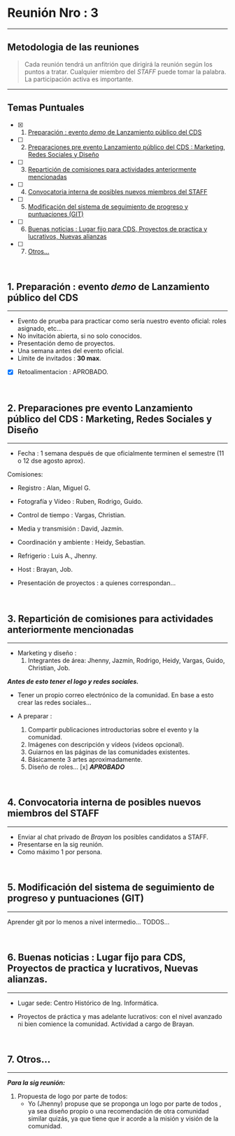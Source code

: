 # Reunión Nro : 3

---

## Metodologia de las reuniones

> Cada reunión tendrá un anfitrión que dirigirá la reunión según los puntos a tratar. Cualquier miembro del _STAFF_ puede tomar la palabra. La participación activa es importante.

---

## Temas Puntuales

- [x] 1. [Preparación : evento _demo_ de Lanzamiento público del CDS](#1-preparación--evento-demo-de-lanzamiento-público-del-cds)
- [ ] 2. [Preparaciones pre evento Lanzamiento público del CDS : Marketing, Redes Sociales y Diseño](#2-preparaciones-pre-evento-lanzamiento-público-del-cds--marketing-redes-sociales-y-diseño)
- [ ] 3. [Repartición de comisiones para actividades anteriormente mencionadas](#3-repartición-de-comisiones-para-actividades-anteriormente-mencionadas)
- [ ] 4. [Convocatoria interna de posibles nuevos miembros del STAFF](#4-convocatoria-interna-de-posibles-nuevos-miembros-del-staff)
- [ ] 5. [Modificación del sistema de seguimiento de progreso y puntuaciones (GIT)](#5-modificación-del-sistema-de-seguimiento-de-progreso-y-puntuaciones-git)
- [ ] 6. [Buenas noticias : Lugar fijo para CDS, Proyectos de practica y lucrativos, Nuevas alianzas](#6-buenas-noticias--lugar-fijo-para-cds-proyectos-de-practica-y-lucrativos-nuevas-alianzas)
- [ ] 7. [Otros…](#7-otros)

<br>

## 1. Preparación : evento _demo_ de Lanzamiento público del CDS

---

- Evento de prueba para practicar como sería nuestro evento oficial: roles asignado, etc...
- No invitación abierta, si no solo conocidos.
- Presentación demo de proyectos.
- Una semana antes del evento oficial.
- Límite de invitados : **30 max**.

* [x] Retoalimentacion : APROBADO.

<br>

## 2. Preparaciones pre evento Lanzamiento público del CDS : Marketing, Redes Sociales y Diseño

---

- Fecha : 1 semana después de que oficialmente terminen el semestre (11 o 12 dse agosto aprox).

Comisiones:

- Registro : Alan, Miguel G.
- Fotografía y Vídeo : Ruben, Rodrigo, Guido.
- Control de tiempo : Vargas, Christian.
- Media y transmisión : David, Jazmín.
- Coordinación y ambiente : Heidy, Sebastian.
- Refrigerio : Luis A., Jhenny.
- Host : Brayan, Job.

- Presentación de proyectos : a quienes correspondan...

<br>

## 3. Repartición de comisiones para actividades anteriormente mencionadas

---

- Marketing y diseño :
  1. Integrantes de área: Jhenny, Jazmín, Rodrigo, Heidy, Vargas, Guido, Christian, Job.

**_Antes de esto tener el logo y redes sociales._**

- Tener un propio correo electrónico de la comunidad. En base a esto crear las redes sociales...

* A preparar :

  1. Compartir publicaciones introductorias sobre el evento y la comunidad.
  2. Imágenes con descripción y vídeos (videos opcional).
  3. Guiarnos en las páginas de las comunidades existentes.
  4. Básicamente 3 artes aproximadamente.
  5. Diseño de roles... [x] **_APROBADO_**

<br>

## 4. Convocatoria interna de posibles nuevos miembros del STAFF

---

- Enviar al chat privado de _Brayan_ los posibles candidatos a STAFF.
- Presentarse en la sig reunión.
- Como máximo 1 por persona.

<br>

## 5. Modificación del sistema de seguimiento de progreso y puntuaciones (GIT)

---

Aprender git por lo menos a nivel intermedio... TODOS...

<br>

## 6. Buenas noticias : Lugar fijo para CDS, Proyectos de practica y lucrativos, Nuevas alianzas.

---

- Lugar sede: Centro Histórico de Ing. Informática.

- Proyectos de práctica y mas adelante lucrativos: con el nivel avanzado ni bien comience la comunidad. Actividad a cargo de Brayan.

<br>

## 7. Otros…

---

**_Para la sig reunión:_**

1. Propuesta de logo por parte de todos:
   - Yo (Jhenny) propuse que se proponga un logo por parte de todos , ya sea diseño propio o una recomendación de otra comunidad similar quizás, ya que tiene que ir acorde a la misión y visión de la comunidad.

<br>
